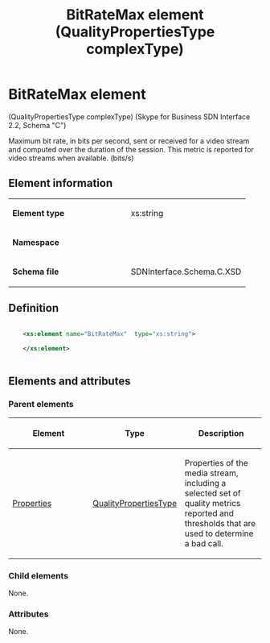 ﻿---
title: BitRateMax element (QualityPropertiesType complexType) 
TOCTitle: BitRateMax element
ms:assetid: 5295682e-f606-eacb-b3db-bab7bfb176d1
ms:mtpsurl: https://msdn.microsoft.com/en-us/library/Mt404708(v=office.16)
ms:contentKeyID: 68250621
ms.date: 08/24/2015
mtps_version: v=office.16
dev_langs:
- xml
---

# BitRateMax element 

(QualityPropertiesType complexType) (Skype for Business SDN Interface 2.2, Schema "C")

Maximum bit rate, in bits per second, sent or received for a video stream and computed over the duration of the session. This metric is reported for video streams when available. (bits/s)

## Element information

<table>
<colgroup>
<col style="width: 50%" />
<col style="width: 50%" />
</colgroup>
<tbody>
<tr class="odd">
<td><p><strong>Element type</strong></p></td>
<td><p>xs:string</p></td>
</tr>
<tr class="even">
<td><p><strong>Namespace</strong></p></td>
<td><p></p></td>
</tr>
<tr class="odd">
<td><p><strong>Schema file</strong></p></td>
<td><p>SDNInterface.Schema.C.XSD</p></td>
</tr>
</tbody>
</table>


## Definition

```xml

    <xs:element name="BitRateMax"  type="xs:string">
    
    </xs:element>
  
```

## Elements and attributes

### Parent elements

<table>
<colgroup>
<col style="width: 33%" />
<col style="width: 33%" />
<col style="width: 33%" />
</colgroup>
<thead>
<tr class="header">
<th><p>Element</p></th>
<th><p>Type</p></th>
<th><p>Description</p></th>
</tr>
</thead>
<tbody>
<tr class="odd">
<td><p><a href="properties-element-qualitytype-complextype-skype-for-business-sdn-interface-2-2-schema-c.md">Properties</a></p></td>
<td><p><a href="qualitypropertiestype-complextype-skype-for-business-sdn-interface-2-2-schema-c.md">QualityPropertiesType</a></p></td>
<td><p>Properties of the media stream, including a selected set of quality metrics reported and thresholds that are used to determine a bad call.</p></td>
</tr>
</tbody>
</table>


### Child elements

None.

### Attributes

None.

